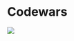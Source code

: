# Codewars
<a href="https://www.codewars.com/users/DrIlyaZen"><img src="https://www.codewars.com/users/DrIlyaZen/badges/large"></a>
